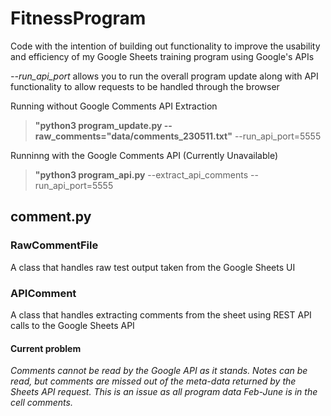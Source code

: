 # FitnessProgram
Code with the intention of building out functionality to improve the usability and efficiency of my Google Sheets training program using Google's APIs

*--run_api_port* allows you to run the overall program update along with API functionality to allow requests to be handled through the browser

Running without Google Comments API Extraction  
>  **"python3 program_update.py --raw_comments="data/comments_230511.txt"** --run_api_port=5555

Runninng with the Google Comments API (Currently Unavailable)
> **"python3 program_api.py** --extract_api_comments --run_api_port=5555

## comment.py
### RawCommentFile
A class that handles raw test output taken from the Google Sheets UI

### APIComment
A class that handles extracting comments from the sheet using REST API calls to the Google Sheets API

#### Current problem

*Comments cannot be read by the Google API as it stands. Notes can be read, but comments are missed out of the meta-data returned by the Sheets API request. This is an issue as all program data Feb-June is in the cell comments.*